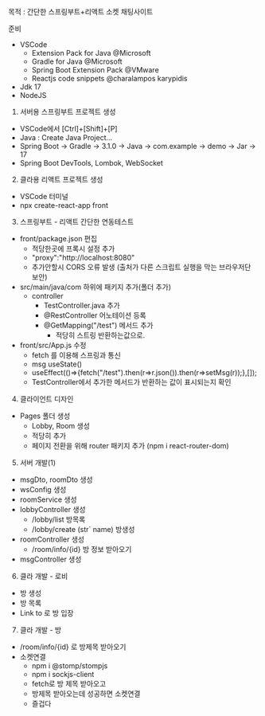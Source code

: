 목적 : 간단한 스프링부트+리액트 소켓 채팅사이트

준비
 - VSCode
   - Extension Pack for Java @Microsoft
   - Gradle for Java @Microsoft
   - Spring Boot Extension Pack @VMware
   - Reactjs code snippets @charalampos karypidis
 - Jdk 17
 - NodeJS

1. 서버용 스프링부트 프로젝트 생성
 - VSCode에서 [Ctrl]+[Shift]+[P] 
 - Java : Create Java Project...
 - Spring Boot -> Gradle -> 3.1.0 -> Java -> com.example -> demo -> Jar -> 17
 - Spring Boot DevTools, Lombok, WebSocket

2. 클라용 리액트 프로젝트 생성
 - VSCode 터미널
 - npx create-react-app front

3. 스프링부트 - 리액트 간단한 연동테스트
 - front/package.json 편집
   - 적당한곳에 프록시 설정 추가 
   - "proxy":"http://localhost:8080"
   - 추가안할시 CORS 오류 발생 (출처가 다른 스크립트 실행을 막는 브라우저단 보안)
 - src/main/java/com 하위에 패키지 추가(폴더 추가)
   - controller
     - TestController.java 추가
     - @RestController 어노테이션 등록
     - @GetMapping("/test") 메서드 추가
       - 적당히 스트링 반환하는값으로.
 - front/src/App.js 수정
   - fetch 를 이용해 스프링과 통신
   - msg useState()
   - useEffect(()=>{fetch("/test").then(r=>r.json()).then(r=>setMsg(r));},[]);
   - TestController에서 추가한 메서드가 반환하는 값이 표시되는지 확인

4. 클라이언트 디자인
 - Pages 폴더 생성
   - Lobby, Room 생성
   - 적당히 추가
   - 페이지 전환을 위해 router 패키지 추가 (npm i react-router-dom)

5. 서버 개발(1)
 - msgDto, roomDto 생성
 - wsConfig 생성
 - roomService 생성
 - lobbyController 생성
   - /lobby/list 방목록
   - /lobby/create (str` name) 방생성
 - roomController 생성
   - /room/info/{id} 방 정보 받아오기
 - msgController 생성

6. 클라 개발 - 로비
 - 방 생성
 - 방 목록
 - Link to 로 방 입장

7. 클라 개발 - 방
 - /room/info/{id} 로 방제목 받아오기
 - 소켓연결
   - npm i @stomp/stompjs
   - npm i sockjs-client
   - fetch로 방 제목 받아오고
   - 방제목 받아오는데 성공하면 소켓연결
   - 즐겁다
